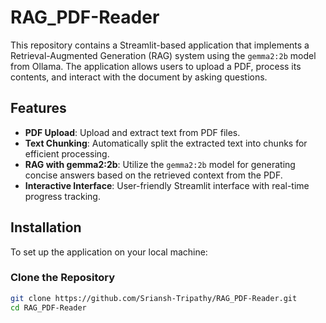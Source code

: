 # RAG_PDF-Reader

This repository contains a Streamlit-based application that implements a Retrieval-Augmented Generation (RAG) system using the `gemma2:2b` model from Ollama. The application allows users to upload a PDF, process its contents, and interact with the document by asking questions.

## Features

- **PDF Upload**: Upload and extract text from PDF files.
- **Text Chunking**: Automatically split the extracted text into chunks for efficient processing.
- **RAG with gemma2:2b**: Utilize the `gemma2:2b` model for generating concise answers based on the retrieved context from the PDF.
- **Interactive Interface**: User-friendly Streamlit interface with real-time progress tracking.

## Installation

To set up the application on your local machine:

### Clone the Repository

```bash
git clone https://github.com/Sriansh-Tripathy/RAG_PDF-Reader.git
cd RAG_PDF-Reader
